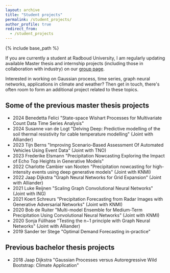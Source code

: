 ```yaml
---
layout: archive
title: "Student projects"
permalink: /student_projects/
author_profile: true
redirect_from:
  - /student_projects
---
```


{% include base_path %}

If you are currently a student at Radboud University, I am regularly updating available Master thesis and internship projects (including those in collaboration with industry) on our [group page]([https://www.ru.nl/datascience/education/masters-specialisation/](https://das.cs.ru.nl/Projects)).

Interested in working on Gaussian process, time series, graph neural networks, applications in climate and weather? Then get in touch, there's often room to form an additional project related to these topics. 

Some of the previous master thesis projects 
-------------------------
* 2024 Benedetta Felici "State-space Wishart Processes for Multivariate Count Data Time Series Analysis"
* 2024 Susanne van de Logt "Delving Deep: Predictive modelling of the soil thermal resistivity for cable temperature modelling" (Joint with Alliander)
* 2023 Tijn Berns "Improving Scenario-Based Assessment Of Automated Vehicles Using Event Data" (Joint with TNO)
* 2023 Frederike Elsmann "Precipitation Nowcasting Exploring the Impact of Echo Top Heights in Generative Models"
* 2022 Charlotte Cambier van Nooten "Precipitation nowcasting for high-intensity events using deep generative models" (Joint with KNMI)
* 2022 Jaap Dijkstra "Graph Neural Networks for Grid Expansion" (Joint with Alliander)
* 2021 Luke Reijnen "Scaling Graph Convolutional Neural Networks" (Joint with ING)
* 2021 Koert Schreurs "Precipitation Forecasting from Radar Images with Generative Adversarial Networks" (Joint with KNMI)
* 2020 Bob de Ruiter "Multi-model Ensemble for Medium-Term Precipitation Using Convolutional Neural Networks" (Joint with KNMI)
* 2020 Sonja Fúllhase "Testing the n−1 principle with Graph Neural Networks" (Joint with Alliander)
* 2019 Sander ter Stege "Optimal Demand Forecasting in-practice"

Previous bachelor thesis projects
-------------------------
* 2018 Jaap Dijkstra "Gaussian Processes versus Autoregressive Wild Bootstrap: Climate Application"

